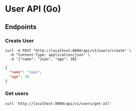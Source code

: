 # User API (Go)

## Endpoints

### Create User

```
curl -X POST "http://localhost:8000/api/v1/users/create" \
  -H "Content-Type: application/json" \
  -d '{"name": "Juan", "age": 30}'
```

```json
{
  "name": "Juan",
  "age": 30
}
```

### Get users 

```
curl 'http://localhost:8000/api/v1/users/get-all'
```